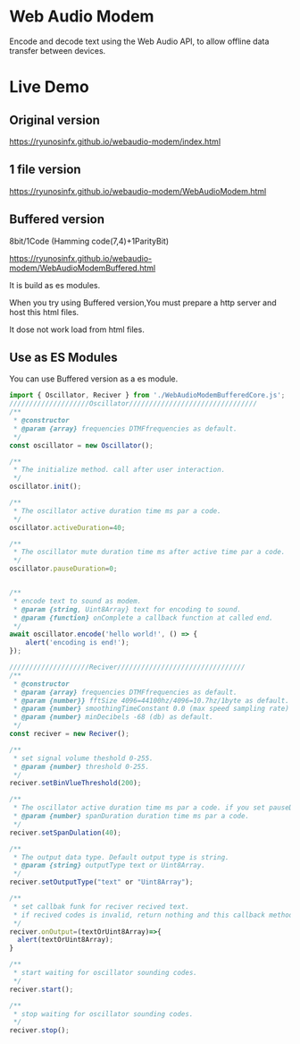 # Web Audio Modem

Encode and decode text using the Web Audio API, to allow offline data transfer between devices.

# Live Demo

## Original version
https://ryunosinfx.github.io/webaudio-modem/index.html

## 1 file version
https://ryunosinfx.github.io/webaudio-modem/WebAudioModem.html

## Buffered version 
8bit/1Code (Hamming code(7,4)+1ParityBit)

https://ryunosinfx.github.io/webaudio-modem/WebAudioModemBuffered.html

It is build as es modules.

When you try using Buffered version,You must prepare a http server and host this html files.

It dose not work load from html files.

## Use as ES Modules
You can use Buffered version as a es module.


```javascript
import { Oscillator, Reciver } from './WebAudioModemBufferedCore.js';
////////////////////Oscillator////////////////////////////////
/**
 * @constructor
 * @param {array} frequencies DTMFfrequencies as default.
 */
const oscillator = new Oscillator();

/**
 * The initialize method. call after user interaction.
 */
oscillator.init();

/**
 * The oscillator active duration time ms par a code.
 */
oscillator.activeDuration=40;

/**
 * The oscillator mute duration time ms after active time par a code.
 */
oscillator.pauseDuration=0;


/**
 * encode text to sound as modem.
 * @param {string, Uint8Array} text for encoding to sound.
 * @param {function} onComplete a callback function at called end.
 */
await oscillator.encode('hello world!', () => {
    alert('encoding is end!');
});

////////////////////Reciver////////////////////////////////
/**
 * @constructor
 * @param {array} frequencies DTMFfrequencies as default.
 * @param {number}} fftSize 4096=44100hz/4096=10.7hz/1byte as default.
 * @param {number} smoothingTimeConstant 0.0 (max speed sampling rate) as default.
 * @param {number} minDecibels -68 (db) as default.
 */
const reciver = new Reciver();

/**
 * set signal volume theshold 0-255. 
 * @param {number} threshold 0-255.
 */
reciver.setBinVlueThreshold(200);

/**
 * The oscillator active duration time ms par a code. if you set pauseDuration>0, then contain with the duration.
 * @param {number} spanDuration duration time ms par a code.
 */
reciver.setSpanDulation(40);

/**
 * The output data type. Default output type is string.
 * @param {string} outputType text or Uint8Array.
 */
reciver.setOutputType("text" or "Uint8Array");

/**
 * set callbak funk for reciver recived text.
 * if recived codes is invalid, return nothing and this callback method is not called.
 */
reciver.onOutput=(textOrUint8Array)=>{
  alert(textOrUint8Array);
}

/**
 * start waiting for oscillator sounding codes.
 */
reciver.start();

/**
 * stop waiting for oscillator sounding codes.
 */
reciver.stop();

```

